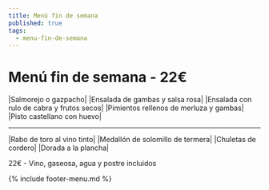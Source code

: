 ```yaml
---
title: Menú fin de semana
published: true
tags:
  - menu-fin-de-semana
---
```


# Menú fin de semana - 22€

|Salmorejo o gazpacho|
|Ensalada de gambas y salsa rosa|
|Ensalada con rulo de cabra y frutos secos|
|Pimientos rellenos de merluza y gambas|
|Pisto castellano con huevo|

------

|Rabo de toro al vino tinto|
|Medallón de solomillo de termera|
|Chuletas de cordero|
|Dorada a la plancha|

22€ - Vino, gaseosa, agua y postre incluidos

{% include footer-menu.md %}
